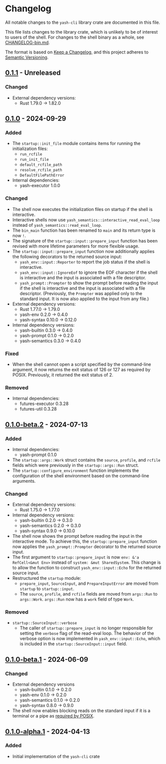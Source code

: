 # Changelog

All notable changes to the `yash-cli` library crate are documented in this file.

This file lists changes to the library crate, which is unlikely to be of interest
to users of the shell.
For changes to the shell binary as a whole, see [CHANGELOG-bin.md](CHANGELOG-bin.md).

The format is based on [Keep a Changelog](https://keepachangelog.com/en/1.1.0/),
and this project adheres to [Semantic Versioning](https://semver.org/spec/v2.0.0.html).

## [0.1.1] - Unreleased

### Changed

- External dependency versions:
    - Rust 1.79.0 → 1.82.0

## [0.1.0] - 2024-09-29

### Added

- The `startup::init_file` module contains items for running the initialization
  files:
    - `run_rcfile`
    - `run_init_file`
    - `default_rcfile_path`
    - `resolve_rcfile_path`
    - `DefaultFilePathError`
- Internal dependencies:
    - yash-executor 1.0.0

### Changed

- The shell now executes the initialization files on startup if the shell is
  interactive.
- Interactive shells now use `yash_semantics::interactive_read_eval_loop` instead
  of `yash_semantics::read_eval_loop`.
- The `bin_main` function has been renamed to `main` and its return type is now
  `!`.
- The signature of the `startup::input::prepare_input` function has been revised
  with more lifetime parameters for more flexible usage.
- The `startup::input::prepare_input` function now additionally applies the
  following decorators to the returned source input:
    - `yash_env::input::Reporter` to report the job status if the shell is
      interactive.
    - `yash_env::input::IgnoreEof` to ignore the EOF character if the shell is
      interactive and the input is associated with a file descriptor.
    - `yash_prompt::Prompter` to show the prompt before reading the input if the
      shell is interactive and the input is associated with a file descriptor.
      (Previously, the `Prompter` was applied only to the standard input. It is
      now also applied to the input from any file.)
- External dependency versions:
    - Rust 1.77.0 → 1.79.0
    - yash-env 0.2.0 → 0.4.0
    - yash-syntax 0.10.0 → 0.12.0
- Internal dependency versions:
    - yash-builtin 0.3.0 → 0.4.0
    - yash-prompt 0.1.0 → 0.2.0
    - yash-semantics 0.3.0 → 0.4.0

### Fixed

- When the shell cannot open a script specified by the command-line argument,
  it now returns the exit status of 126 or 127 as required by POSIX. Previously,
  it returned the exit status of 2.

### Removed

- Internal dependencies:
    - futures-executor 0.3.28
    - futures-util 0.3.28

## [0.1.0-beta.2] - 2024-07-13

### Added

- Internal dependencies:
    - yash-prompt 0.1.0
- The `startup::args::Work` struct contains the `source`, `profile`, and
  `rcfile` fields which were previously in the `startup::args::Run` struct.
- The `startup::configure_environment` function implements the configuration
  of the shell environment based on the command-line arguments.

### Changed

- External dependency versions:
    - Rust 1.75.0 → 1.77.0
- Internal dependency versions:
    - yash-builtin 0.2.0 → 0.3.0
    - yash-semantics 0.2.0 → 0.3.0
    - yash-syntax 0.9.0 → 0.10.0
- The shell now shows the prompt before reading the input in the interactive mode.
  To achieve this, the `startup::prepare_input` function now applies the
  `yash_prompt::Prompter` decorator to the returned source input.
- The first argument to `startup::prepare_input` is now `env: &'a RefCell<&mut Env>`
  instead of `system: &mut SharedSystem`. This change is to allow the function to
  construct `yash_env::input::Echo` for the returned source input.
- Restructured the `startup` module:
    - `prepare_input`, `SourceInput`, and `PrepareInputError` are moved from
      `startup` to `startup::input`.
    - The `source`, `profile`, and `rcfile` fields are moved from `args::Run` to
      `args::Work`. `args::Run` now has a `work` field of type `Work`.

### Removed

- `startup::SourceInput::verbose`
    - The caller of `startup::prepare_input` is no longer responsible for setting
      the `verbose` flag of the read-eval loop. The behavior of the verbose option
      is now implemented in `yash_env::input::Echo`, which is included in
      the `startup::SourceInput::input` field.

## [0.1.0-beta.1] - 2024-06-09

### Changed

- External dependency versions
    - yash-builtin 0.1.0 → 0.2.0
    - yash-env 0.1.0 → 0.2.0
    - yash-semantics 0.1.0 → 0.2.0
    - yash-syntax 0.8.0 → 0.9.0
- The shell now enables blocking reads on the standard input if it is a terminal
  or a pipe as [required by POSIX](https://pubs.opengroup.org/onlinepubs/9699919799.2018edition/utilities/sh.html#tag_20_117_06).

## [0.1.0-alpha.1] - 2024-04-13

### Added

- Initial implementation of the `yash-cli` crate

[0.1.1]: https://github.com/magicant/yash-rs/releases/tag/yash-cli-0.1.1
[0.1.0]: https://github.com/magicant/yash-rs/releases/tag/yash-cli-0.1.0
[0.1.0-beta.2]: https://github.com/magicant/yash-rs/releases/tag/yash-cli-0.1.0-beta.2
[0.1.0-beta.1]: https://github.com/magicant/yash-rs/releases/tag/yash-cli-0.1.0-beta.1
[0.1.0-alpha.1]: https://github.com/magicant/yash-rs/releases/tag/yash-cli-0.1.0-alpha.1

